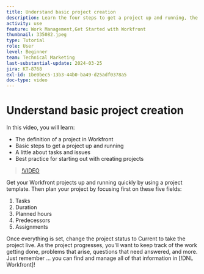 ```yaml
---
title: Understand basic project creation
description: Learn the four steps to get a project up and running, the definition of a project, and the three most common ways of creating a project.
activity: use
feature: Work Management,Get Started with Workfront
thumbnail: 335082.jpeg
type: Tutorial
role: User
level: Beginner
team: Technical Marketing
last-substantial-update: 2024-03-25
jira: KT-8768
exl-id: 1be0bec5-13b3-44b0-ba49-d25adf0378a5
doc-type: video
---
```

# Understand basic project creation

In this video, you will learn:

 * The definition of a project in Workfront
 * Basic steps to get a project up and running
 * A little about tasks and issues
 * Best practice for starting out with creating projects

>[!VIDEO](https://video.tv.adobe.com/v/335082/?quality=12&learn=on)

Get your Workfront projects up and running quickly by using a project template. Then plan your project by focusing first on these five fields:

1. Tasks
1. Duration
1. Planned hours
1. Predecessors
1. Assignments

Once everything is set, change the project status to Current to take the project live. As the project progresses, you'll want to keep track of the work getting done, problems that arise, questions that need answered, and more. Just remember ... you can find and manage all of that information in [!DNL Workfront]!
